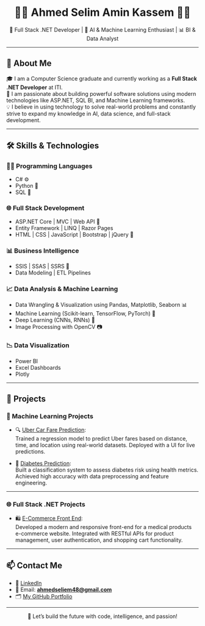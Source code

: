 <h1 align="center">👨‍💻 Ahmed Selim Amin Kassem 👨‍💻</h1>

<p align="center">
  💼 Full Stack .NET Developer | 🤖 AI & Machine Learning Enthusiast | 📊 BI & Data Analyst  
</p>

---

## 📌 About Me

🎓 I am a Computer Science graduate and currently working as a **Full Stack .NET Developer** at ITI.  
🚀 I am passionate about building powerful software solutions using modern technologies like ASP.NET, SQL BI, and Machine Learning frameworks.  
💡 I believe in using technology to solve real-world problems and constantly strive to expand my knowledge in AI, data science, and full-stack development.

---

## 🛠️ Skills & Technologies

### 👨‍💻 Programming Languages
- C# ⚙️
- Python 🐍
- SQL 💾

### 🌐 Full Stack Development
- ASP.NET Core | MVC | Web API 🧩  
- Entity Framework | LINQ | Razor Pages  
- HTML | CSS | JavaScript | Bootstrap | jQuery 🌈

### 📊 Business Intelligence
- SSIS | SSAS | SSRS 🧠
- Data Modeling | ETL Pipelines

### 📈 Data Analysis & Machine Learning
- Data Wrangling & Visualization using Pandas, Matplotlib, Seaborn 📊  
- Machine Learning (Scikit-learn, TensorFlow, PyTorch) 🤖  
- Deep Learning (CNNs, RNNs) 🧠  
- Image Processing with OpenCV 📷

### 📉 Data Visualization
- Power BI  
- Excel Dashboards  
- Plotly

---

## 💼 Projects

### 🧠 Machine Learning Projects

- 🔍 [Uber Car Fare Prediction](link_to_project_repo):  
  Trained a regression model to predict Uber fares based on distance, time, and location using real-world datasets. Deployed with a UI for live predictions.

- 💉 [Diabetes Prediction](link_to_project_repo):  
  Built a classification system to assess diabetes risk using health metrics. Achieved high accuracy with data preprocessing and feature engineering.

---

### 🌐 Full Stack .NET Projects

- 🛍️ [E-Commerce Front End](https://github.com/ahmedselim48/E-commerce-APP-for-medical-products):  
  Developed a modern and responsive front-end for a medical products e-commerce website. Integrated with RESTful APIs for product management, user authentication, and shopping cart functionality.

---

## 📫 Contact Me

- 💼 [LinkedIn](https://www.linkedin.com/in/ahmed-selim-kassem-2a2733222/)  
- 📧 Email: **ahmedseliem48@gmail.com**  
- 🗂️ [My GitHub Portfolio](https://github.com/ahmedselim48)

---

<p align="center">
  🚀 Let’s build the future with code, intelligence, and passion!
</p>
